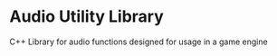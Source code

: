 Audio Utility Library 
====================

C++ Library for audio functions designed for usage in a game engine

